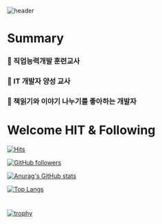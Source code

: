 ![header](https://capsule-render.vercel.app/api?type=transparent&color=auto&height=300&section=header&text=Welcome%20To%20Callor&fontSize=90)

# Summary
### :horse_racing: 직업능력개발 훈련교사
### :horse_racing: IT 개발자 양성 교사
### :horse_racing: 책읽기와 이야기 나누기를 좋아하는 개발자



# Welcome HIT & Following
[![Hits](https://hits.seeyoufarm.com/api/count/incr/badge.svg?url=https://github.com/callor/Fhit-counter&count_bg=%2379C83D&title_bg=%23555555&icon=trove.svg&icon_color=%23E7E7E7&title=%EB%B0%A9%EB%AC%B8%EC%9E%90&edge_flat=false)](https://callor.com)

[![GitHub followers](https://img.shields.io/github/followers/callor?style=for-the-badge)](https://callor.com)

[![Anurag's GitHub stats](https://github-readme-stats.vercel.app/api?username=callor&theme=dark&hide=contribs&count_private=true&show_icons=true)](https://callor.com)


[![Top Langs](https://github-readme-stats.vercel.app/api/top-langs/?username=callor&langs_count=20&theme=dark&layout=compact)](https://callor.com)
#
[![trophy](https://github-profile-trophy.vercel.app/?username=callor&theme=onedark&column=3)](https://github.com/ryo-ma/github-profile-trophy)


